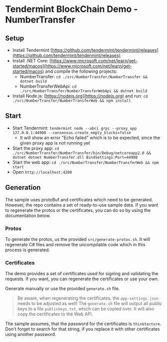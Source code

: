 # Tendermint BlockChain Demo - NumberTransfer

## Setup

* Install Tendermint [https://github.com/tendermint/tendermint/releases](https://github.com/tendermint/tendermint/releases)
* Install .NET Core: [https://www.microsoft.com/net/learn/get-started/macos](https://www.microsoft.com/net/learn/get-started/macos) and compile the following projects:
	* NumberTransfer: `cd ./src/NumberTransfer/NumberTransfer && dotnet build`
	* NumberTransferWebApi: `cd ./src/NumberTransfer/NumberTransferWebApi && dotnet build`
* Install Node.js: [https://nodejs.org](https://nodejs.org) and run: `cd ./src/NumberTransfer/NumberTransferWeb && npm install`

## Start

* Start Tendermint: `tendermint node --abci grpc --proxy_app 127.0.0.1:44900 --consensus.create_empty_blocks=false`
	* It will show an error "Echo failed" which is to be expected, since the given proxy app is not running yet
* Start the proxy app: `cd ./src/NumberTransfer/NumberTransfer/bin/Debug/netcoreapp2.0 && dotnet dotnet NumberTransfer.dll BindSettings:Port=44900`
* Start the web app: `cd ./src/NumberTransfer/NumberTransferWeb && npm start`
* Open `http://localhost:4200`

## Generation

The sample uses protoBuf and certificates which need to be generated. However, the repo contains a set of ready-to-use sample data. If you want to regenerate the protos or the certificates, you can do so by using the documentation below.

### Protos

To generate the protos, us the provided `src/generate-protos.sh`. It will regenerate C# files and remove the uncompilable code which in this process is generated.

### Certificates

The demo provides a set of certificates used for signing and validating the requests. If you want, you can regenerate the certificates or use your own.

Generate manually or use the provided `generate.sh` file.

> Be aware, when regenerating the certificates, the `app-settings.json` needs to be adjusted as well! The `generate.sh` file will output all public keys to a file `publickeys.txt`, which can be copied over. It will also copy the certificates to the Web API.

The sample assumes, that the password for the certificates is `thinktecture`. Don't forget to search for that string, if you replace it with other certificates using another password.
